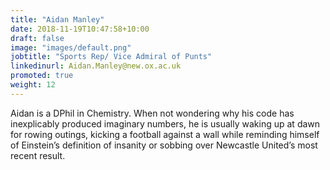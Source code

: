 ```yaml
---
title: "Aidan Manley"
date: 2018-11-19T10:47:58+10:00
draft: false
image: "images/default.png"
jobtitle: "Sports Rep/ Vice Admiral of Punts"
linkedinurl: Aidan.Manley@new.ox.ac.uk
promoted: true
weight: 12
---
```


Aidan is a DPhil in Chemistry. When not wondering why his code has inexplicably produced imaginary numbers, he is usually waking up at dawn for rowing outings, kicking a football against a wall while reminding himself of Einstein’s definition of insanity or sobbing over Newcastle United’s most recent result.

